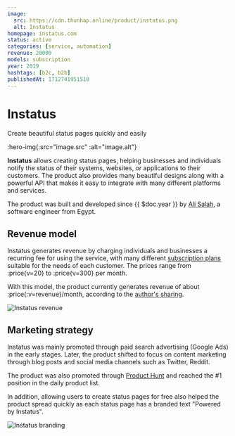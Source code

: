 ```yaml
---
image:
  src: https://cdn.thunhap.online/product/instatus.png
  alt: Instatus
homepage: instatus.com
status: active
categories: [service, automation]
revenue: 20000
models: subscription
year: 2019
hashtags: [b2c, b2b]
publishedAt: 1712741951510
---
```


# Instatus

Create beautiful status pages quickly and easily

:hero-img{:src="image.src" :alt="image.alt"}

__Instatus__ allows creating status pages, helping businesses and individuals notify the status of their systems, websites, or applications to their customers. The product also provides many beautiful designs along with a powerful API that makes it easy to integrate with many different platforms and services.

The product was built and developed since {{ $doc.year }} by [Ali Salah](https://twitter.com/alisalahio), a software engineer from Egypt.

## Revenue model

Instatus generates revenue by charging individuals and businesses a recurring fee for using the service, with many different [subscription plans](https://instatus.com/pricing) suitable for the needs of each customer. The prices range from :price{v=20} to :price{v=300} per month.

With this model, the product currently generates revenue of about :price{:v=revenue}/month, according to the [author's sharing](https://twitter.com/alisalahio/status/1734537107245285554).

![Instatus revenue](https://pbs.twimg.com/media/GBJQJc3XoAAmUW1?format=png)

## Marketing strategy

Instatus was mainly promoted through paid search advertising (Google Ads) in the early stages. Later, the product shifted to focus on content marketing through blog posts and social media channels such as Twitter, Reddit.

The product was also promoted through [Product Hunt](https://www.producthunt.com/posts/instatus) and reached the #1 position in the daily product list.

In addition, allowing users to create status pages for free also helped the product spread quickly as each status page has a branded text "Powered by Instatus".

![Instatus branding](https://cdn.thunhap.online/product/instatus+marketing.png)
